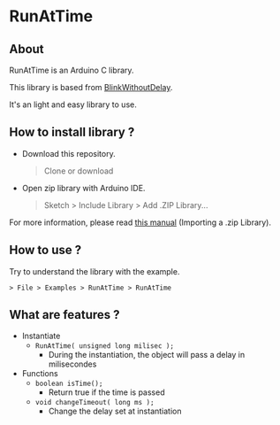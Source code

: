 # RunAtTime

## About
RunAtTime is an Arduino C library. 

This library is based from [BlinkWithoutDelay](https://www.arduino.cc/en/Tutorial/BlinkWithoutDelay).

It's an light and easy library to use.

## How to install library ?
- Download this repository.

    > Clone or download
    
- Open zip library with Arduino IDE.

    > Sketch > Include Library > Add .ZIP Library...

For more information, please read [this manual](https://www.arduino.cc/en/Guide/Libraries#toc4) (Importing a .zip Library).

## How to use ?
Try to understand the library with the example.

    > File > Examples > RunAtTime > RunAtTime

## What are features ?
- Instantiate
    - `RunAtTime( unsigned long milisec );` 
        - During the instantiation, the object will pass a delay in milisecondes
- Functions
    - `boolean isTime();` 
        - Return true if the time is passed
    - `void changeTimeout( long ms );`
        - Change the delay set at instantiation
